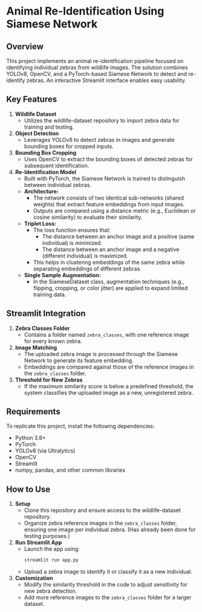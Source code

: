 # Animal Re-Identification Using Siamese Network

## Overview

This project implements an animal re-identification pipeline focused on identifying individual zebras from wildlife images. The solution combines YOLOv8, OpenCV, and a PyTorch-based Siamese Network to detect and re-identify zebras. An interactive Streamlit interface enables easy usability.

## Key Features

1. **Wildlife Dataset**
    - Utilizes the wildlife-dataset repository to import zebra data for training and testing.
2. **Object Detection**
    - Leverages YOLOv8 to detect zebras in images and generate bounding boxes for cropped inputs.
3. **Bounding Box Cropping**
    - Uses OpenCV to extract the bounding boxes of detected zebras for subsequent identification.
4. **Re-Identification Model**
    - Built with PyTorch, the Siamese Network is trained to distinguish between individual zebras.
    - **Architecture:**
      - The network consists of two identical sub-networks (shared weights) that extract feature embeddings from input images.
      - Outputs are compared using a distance metric (e.g., Euclidean or cosine similarity) to evaluate their similarity.
    - **Triplet Loss:**
      - The loss function ensures that:
         - The distance between an anchor image and a positive (same individual) is minimized.
         - The distance between an anchor image and a negative (different individual) is maximized.
      - This helps in clustering embeddings of the same zebra while separating embeddings of different zebras.
    - **Single Sample Augmentation:**
      - In the SiameseDataset class, augmentation techniques (e.g., flipping, cropping, or color jitter) are applied to expand limited training data.

## Streamlit Integration

1. **Zebra Classes Folder**
    - Contains a folder named `zebra_classes`, with one reference image for every known zebra.
2. **Image Matching**
    - The uploaded zebra image is processed through the Siamese Network to generate its feature embedding.
    - Embeddings are compared against those of the reference images in the `zebra_classes` folder.
3. **Threshold for New Zebras**
    - If the maximum similarity score is below a predefined threshold, the system classifies the uploaded image as a new, unregistered zebra.

## Requirements

To replicate this project, install the following dependencies:

- Python 3.8+
- PyTorch
- YOLOv8 (via Ultralytics)
- OpenCV
- Streamlit
- numpy, pandas, and other common libraries

## How to Use

1. **Setup**
    - Clone this repository and ensure access to the wildlife-dataset repository.
    - Organize zebra reference images in the `zebra_classes` folder, ensuring one image per individual zebra. (Has already been done for testing purposes.)
2. **Run Streamlit App**
    - Launch the app using:
      ```bash
      streamlit run app.py
      ```
    - Upload a zebra image to identify it or classify it as a new individual.
3. **Customization**
    - Modify the similarity threshold in the code to adjust sensitivity for new zebra detection.
    - Add more reference images to the `zebra_classes` folder for a larger dataset.
